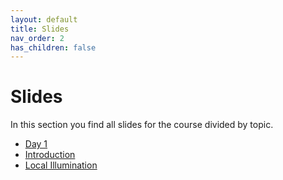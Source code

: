 ```yaml
---
layout: default
title: Slides
nav_order: 2
has_children: false
---
```


# Slides

In this section you find all slides for the course divided by topic.

* [Day 1](matsha_ws2122_01_day1_slides.html)
* [Introduction](matsha_ws2122_02_intro_slides.html)
* [Local Illumination](matsha_ws2122_03_localillu_slides.html)
